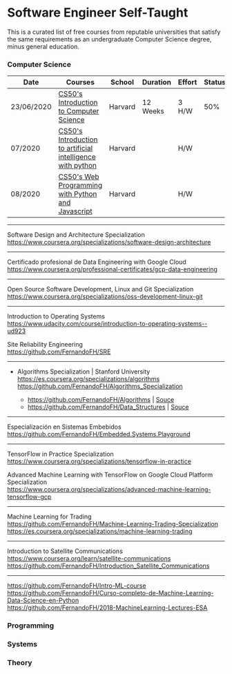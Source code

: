 # Software Engineer Self-Taught

This is a curated list of free courses from reputable universities that satisfy the same requirements as an undergraduate Computer Science degree, minus general education.

### Computer Science

|Date | Courses	|School	| Duration | 	Effort | Status | Repo | 
|---- | ------- |-------|--------- | ------- | ------ |------ | 
|23/06/2020 | [CS50's Introduction to Computer Science](https://www.edx.org/es/course/cs50s-introduction-to-computer-science) | Harvard | 12 Weeks | 3 H/W | 50% | [CS50](https://github.com/FernandoFH/CS50_Introduction-to-Computer-Science)
| 07/2020 | [CS50's Introduction to artificial intelligence with python](https://www.edx.org/es/course/cs50s-introduction-to-artificial-intelligence-with-python) | Harvard |  | H/W |  | [CS50 AI]()
| 08/2020 | [CS50's Web Programming with Python and Javascript](https://www.edx.org/es/course/cs50s-web-programming-with-python-and-javascript) | Harvard | | H/W | | [CS50 Web]()

----
Software Design and Architecture Specialization  
https://www.coursera.org/specializations/software-design-architecture

----
Certificado profesional de Data Engineering with Google Cloud  
https://www.coursera.org/professional-certificates/gcp-data-engineering

----
Open Source Software Development, Linux and Git Specialization  
https://www.coursera.org/specializations/oss-development-linux-git

----
Introduction to Operating Systems  
https://www.udacity.com/course/introduction-to-operating-systems--ud923

Site Reliability Engineering  
https://github.com/FernandoFH/SRE

----
* Algorithms Specialization | Stanford University https://es.coursera.org/specializations/algorithms  
https://github.com/FernandoFH/Algorithms_Specialization  

  * https://github.com/FernandoFH/Algorithms |  [Souce](https://www.khanacademy.org/computing/computer-science/algorithms)
  * https://github.com/FernandoFH/Data_Structures |   [Souce](https://www.hackerrank.com/domains/data-structures)
  
 ----
 Especialización en Sistemas Embebidos  
 https://github.com/FernandoFH/Embedded.Systems.Playground

----
TensorFlow in Practice Specialization  
https://www.coursera.org/specializations/tensorflow-in-practice  

Advanced Machine Learning with TensorFlow on Google Cloud Platform Specialization  
https://www.coursera.org/specializations/advanced-machine-learning-tensorflow-gcp  

----
Machine Learning for Trading  
https://github.com/FernandoFH/Machine-Learning-Trading-Specialization  
https://es.coursera.org/specializations/machine-learning-trading    

----
Introduction to Satellite Communications  
https://www.coursera.org/learn/satellite-communications  
https://github.com/FernandoFH/Introduction_Satellite_Communications  



----
https://github.com/FernandoFH/Intro-ML-course  
https://github.com/FernandoFH/Curso-completo-de-Machine-Learning-Data-Science-en-Python  
https://github.com/FernandoFH/2018-MachineLearning-Lectures-ESA  

### Programming
### Systems
### Theory
